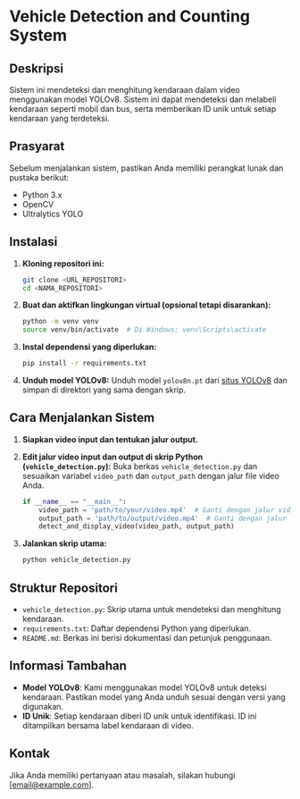 # Vehicle Detection and Counting System

## Deskripsi
Sistem ini mendeteksi dan menghitung kendaraan dalam video menggunakan model YOLOv8. Sistem ini dapat mendeteksi dan melabeli kendaraan seperti mobil dan bus, serta memberikan ID unik untuk setiap kendaraan yang terdeteksi.

## Prasyarat
Sebelum menjalankan sistem, pastikan Anda memiliki perangkat lunak dan pustaka berikut:
- Python 3.x
- OpenCV
- Ultralytics YOLO

## Instalasi
1. **Kloning repositori ini:**
    ```bash
    git clone <URL_REPOSITORI>
    cd <NAMA_REPOSITORI>
    ```

2. **Buat dan aktifkan lingkungan virtual (opsional tetapi disarankan):**
    ```bash
    python -m venv venv
    source venv/bin/activate  # Di Windows: venv\Scripts\activate
    ```

3. **Instal dependensi yang diperlukan:**
    ```bash
    pip install -r requirements.txt
    ```

4. **Unduh model YOLOv8:**
   Unduh model `yolov8n.pt` dari [situs YOLOv8](https://github.com/ultralytics/yolov5) dan simpan di direktori yang sama dengan skrip.

## Cara Menjalankan Sistem
1. **Siapkan video input dan tentukan jalur output.**

2. **Edit jalur video input dan output di skrip Python (`vehicle_detection.py`):**
    Buka berkas `vehicle_detection.py` dan sesuaikan variabel `video_path` dan `output_path` dengan jalur file video Anda.

    ```python
    if __name__ == "__main__":
        video_path = 'path/to/your/video.mp4'  # Ganti dengan jalur video input Anda
        output_path = 'path/to/output/video.mp4'  # Ganti dengan jalur video output yang diinginkan
        detect_and_display_video(video_path, output_path)
    ```

3. **Jalankan skrip utama:**
    ```bash
    python vehicle_detection.py
    ```

## Struktur Repositori
- `vehicle_detection.py`: Skrip utama untuk mendeteksi dan menghitung kendaraan.
- `requirements.txt`: Daftar dependensi Python yang diperlukan.
- `README.md`: Berkas ini berisi dokumentasi dan petunjuk penggunaan.

## Informasi Tambahan
- **Model YOLOv8**: Kami menggunakan model YOLOv8 untuk deteksi kendaraan. Pastikan model yang Anda unduh sesuai dengan versi yang digunakan.
- **ID Unik**: Setiap kendaraan diberi ID unik untuk identifikasi. ID ini ditampilkan bersama label kendaraan di video.

## Kontak
Jika Anda memiliki pertanyaan atau masalah, silakan hubungi [email@example.com].
